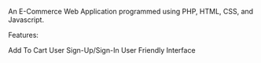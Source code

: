 An E-Commerce Web Application programmed using PHP, HTML, CSS, and Javascript.

Features:

Add To Cart
User Sign-Up/Sign-In
User Friendly Interface
